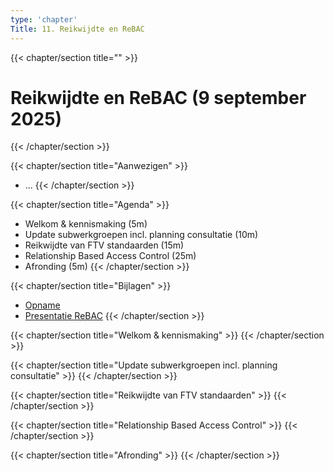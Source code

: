 ```yaml
---
type: 'chapter'
Title: 11. Reikwijdte en ReBAC
---
```

{{< chapter/section title="" >}}
# Reikwijdte en ReBAC (9 september 2025)
{{< /chapter/section >}}

{{< chapter/section title="Aanwezigen" >}}
- ...
{{< /chapter/section >}}

{{< chapter/section title="Agenda" >}}
- Welkom & kennismaking (5m)
- Update subwerkgroepen incl. planning consultatie (10m)
- Reikwijdte van FTV standaarden (15m)
- Relationship Based Access Control (25m)
- Afronding (5m)
{{< /chapter/section >}}

{{< chapter/section title="Bijlagen" >}}
- [Opname](https://github.com/VNG-Realisatie/ftv/raw/refs/heads/main/static/videos/20250909-reikwijdte-en-rebac.mp4)
- [Presentatie ReBAC](/ftv/documents/20250909-rebac.odp)
{{< /chapter/section >}}

{{< chapter/section title="Welkom & kennismaking" >}}
{{< /chapter/section >}}

{{< chapter/section title="Update subwerkgroepen incl. planning consultatie" >}}
{{< /chapter/section >}}

{{< chapter/section title="Reikwijdte van FTV standaarden" >}}
{{< /chapter/section >}}

{{< chapter/section title="Relationship Based Access Control" >}}
{{< /chapter/section >}}

{{< chapter/section title="Afronding" >}}
{{< /chapter/section >}}
